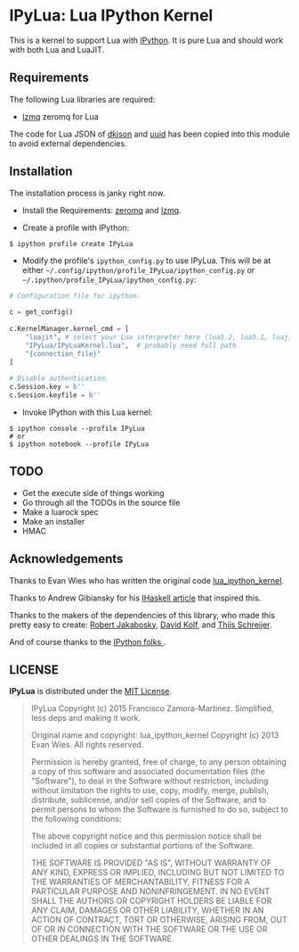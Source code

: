 # IPyLua: Lua IPython Kernel

This is a kernel to support Lua with [IPython](http://ipython.org).  It is pure
Lua and should work with both Lua and LuaJIT.


## Requirements

The following Lua libraries are required:

 * [lzmq](https://github.com/zeromq/lzmq) zeromq for Lua

The code for Lua JSON of [dkjson](http://dkolf.de/src/dkjson-lua.fsl/home) and
[uuid](https://github.com/Tieske/uuid/blob/master/src/uuid.lua) has been copied
into this module to avoid external dependencies.

## Installation

The installation process is janky right now.

 * Install the Requirements: [zeromq](http://zeromq.org/) and
   [lzmq](https://github.com/zeromq/lzmq).

 * Create a profile with IPython:

```
$ ipython profile create IPyLua
```

 * Modify the profile's `ipython_config.py` to use IPyLua.  This
 will be at either `~/.config/ipython/profile_IPyLua/ipython_config.py` or
 `~/.ipython/profile_IPyLua/ipython_config.py`:

```Python
# Configuration file for ipython.
   
c = get_config()
   
c.KernelManager.kernel_cmd = [
    "luajit", # select your Lua interpreter here (lua5.2, lua5.1, luajit)
    "IPyLua/IPyLuaKernel.lua",  # probably need full path
    "{connection_file}"
]
   
# Disable authentication.
c.Session.key = b''
c.Session.keyfile = b''
```

 * Invoke IPython with this Lua kernel:

```
$ ipython console --profile IPyLua
# or 
$ ipython notebook --profile IPyLua
```

## TODO

 * Get the execute side of things working
 * Go through all the TODOs in the source file
 * Make a luarock spec
 * Make an installer
 * HMAC 


## Acknowledgements

Thanks to Evan Wies who has written the original code
[lua_ipython_kernel](https://github.com/neomantra/lua_ipython_kernel).

Thanks to Andrew Gibiansky for his
[IHaskell article](http://andrew.gibiansky.com/blog/ipython/ipython-kernels/)
that inspired this.

Thanks to the makers of the dependencies of this library, who made this pretty
easy to create: [Robert Jakabosky](https://github.com/Neopallium),
[David Kolf](http://dkolf.de/src/dkjson-lua.fsl/home), and
[Thijs Schreijer](https://github.com/Tieske).

And of course thanks to the [IPython folks ](http://ipython.org/citing.html).

## LICENSE

**IPyLua** is distributed under the
  [MIT License](http://opensource.org/licenses/mit-license.php).

> IPyLua
> Copyright (c) 2015 Francisco Zamora-Martinez. Simplified, less deps and making
> it work.
>
> Original name and copyright: lua_ipython_kernel
> Copyright (c) 2013 Evan Wies.  All rights reserved.
> 
> Permission is hereby granted, free of charge, to any person obtaining a copy
> of this software and associated documentation files (the "Software"), to deal
> in the Software without restriction, including without limitation the rights
> to use, copy, modify, merge, publish, distribute, sublicense, and/or sell
> copies of the Software, and to permit persons to whom the Software is
> furnished to do so, subject to the following conditions:
> 
> The above copyright notice and this permission notice shall be included in all
> copies or substantial portions of the Software.
> 
> THE SOFTWARE IS PROVIDED "AS IS", WITHOUT WARRANTY OF ANY KIND, EXPRESS OR
> IMPLIED, INCLUDING BUT NOT LIMITED TO THE WARRANTIES OF MERCHANTABILITY,
> FITNESS FOR A PARTICULAR PURPOSE AND NONINFRINGEMENT. IN NO EVENT SHALL THE
> AUTHORS OR COPYRIGHT HOLDERS BE LIABLE FOR ANY CLAIM, DAMAGES OR OTHER
> LIABILITY, WHETHER IN AN ACTION OF CONTRACT, TORT OR OTHERWISE, ARISING FROM,
> OUT OF OR IN CONNECTION WITH THE SOFTWARE OR THE USE OR OTHER DEALINGS IN THE
> SOFTWARE.
